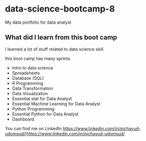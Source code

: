 # data-science-bootcamp-8
My data portfolio for data analyst

## What did I learn from this boot camp

I learned a lot of stuff related to data science skill

this boot camp has many sprints

- Intro to data science
- Spreadsheets
- Database (SQL)
- R Programming
-  Data Transformation
-  Data Visualization
-  Essential stat for Data Analyst
-  Essential Machine Learning for Data Analyst
-  Python Programming
-  Essential Python for Data Analyst
-  Dashboard

You can find me on LinkedIn https://www.linkedin.com/in/pichayud-udomsud/)https://www.linkedin.com/in/pichayud-udomsud/
